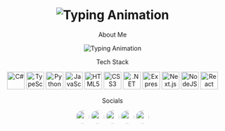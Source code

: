 <h1 align="center">
  <img src="https://readme-typing-svg.herokuapp.com?font=SF+Mono&weight=600&size=35&pause=1000&color=1E90FF&center=true&vCenter=true&width=800&lines=Hey+👋,+I'm+Chandeepa+Kumarasinghe" alt="Typing Animation" />
</h1>

</div>
<p align="center">
  About Me</p>

<div align="center">

<img src="https://readme-typing-svg.herokuapp.com?font=Fira+Code&weight=600&size=22&pause=1000&color=32CD32&center=true&vCenter=true&width=600&lines=I’m+from+Sri+Lanka+(Ceylon);+Full-Stack+Web+Developer;+Plymouth+University,+UK" alt="Typing Animation" />

</div>
<p align="center">
Tech Stack </p>

<div align="center">
  <img src="https://cdn.jsdelivr.net/gh/devicons/devicon/icons/csharp/csharp-original.svg" alt="C#" width="40" height="40"/>
  <img src="https://cdn.jsdelivr.net/gh/devicons/devicon/icons/typescript/typescript-original.svg" alt="TypeScript" width="40" height="40"/>
  <img src="https://cdn.jsdelivr.net/gh/devicons/devicon/icons/python/python-original.svg" alt="Python" width="40" height="40"/>
  <img src="https://cdn.jsdelivr.net/gh/devicons/devicon/icons/javascript/javascript-original.svg" alt="JavaScript" width="40" height="40"/>
  <img src="https://cdn.jsdelivr.net/gh/devicons/devicon/icons/html5/html5-original.svg" alt="HTML5" width="40" height="40"/>
  <img src="https://cdn.jsdelivr.net/gh/devicons/devicon/icons/css3/css3-original.svg" alt="CSS3" width="40" height="40"/>
  <img src="https://cdn.jsdelivr.net/gh/devicons/devicon/icons/dot-net/dot-net-original.svg" alt=".NET" width="40" height="40"/>
  <img src="https://cdn.jsdelivr.net/gh/devicons/devicon/icons/express/express-original.svg" alt="Express.js" width="40" height="40"/>
  <img src="https://cdn.jsdelivr.net/gh/devicons/devicon/icons/nextjs/nextjs-original.svg" alt="Next.js" width="40" height="40"/>
  <img src="https://cdn.jsdelivr.net/gh/devicons/devicon/icons/nodejs/nodejs-original.svg" alt="NodeJS" width="40" height="40"/>
  <img src="https://cdn.jsdelivr.net/gh/devicons/devicon/icons/react/react-original.svg" alt="React" width="40" height="40"/>
</div>
<p align="center">
Socials </p>

<div align="center">
  <a href="https://www.linkedin.com/in/chandeepa-kumarasinghe-635802248/" target="_blank"><img src="https://cdn-icons-png.flaticon.com/512/174/174857.png" width="30" height="30" style="border-radius:50%"></a>
  <a href="https://www.facebook.com/profile.php?id=100084691223379" target="_blank"><img src="https://cdn-icons-png.flaticon.com/512/124/124010.png" width="30" height="30" style="border-radius:50%"></a>
  <a href="https://bsky.app/profile/@chandeepa.bsky.social" target="_blank"><img src="https://bsky.app/static/favicon-32x32.png" width="30" height="30" style="border-radius:50%"></a>
  <a href="https://stackoverflow.com/users/31597126/chandeepa-kumarasinghe" target="_blank"><img src="https://cdn-icons-png.flaticon.com/512/2111/2111628.png" width="30" height="30" style="border-radius:50%"></a>
  <a href="https://www.instagram.com/cknovis/" target="_blank"><img src="https://cdn-icons-png.flaticon.com/512/174/174855.png" width="30" height="30" style="border-radius:50%"></a>
</div>

